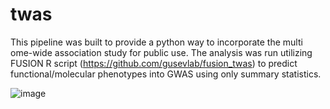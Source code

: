 # twas
This pipeline was built to provide a python way to incorporate the multi ome-wide association study for public use. The analysis was run utilizing FUSION R script (https://github.com/gusevlab/fusion_twas) to predict functional/molecular phenotypes into GWAS using only summary statistics.

![image](https://user-images.githubusercontent.com/38105029/134015886-933a57d9-24c3-4f1c-b7e7-9f91b0829941.png)
